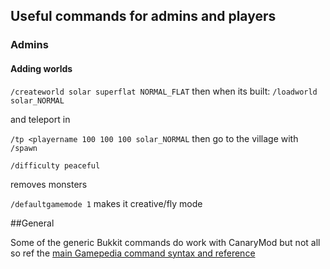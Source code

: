 ## Useful commands for admins and players


### Admins

#### Adding worlds

`/createworld solar superflat NORMAL_FLAT`
then when its built:
`/loadworld solar_NORMAL`

and teleport in

`/tp <playername 100 100 100 solar_NORMAL`
then go to the village with
`/spawn`

`/difficulty peaceful`

removes monsters

`/defaultgamemode 1`
makes it creative/fly mode

##General 

Some of the generic Bukkit commands do work with CanaryMod but not all so ref the [main Gamepedia command syntax and reference](http://minecraft.gamepedia.com/Commands)
